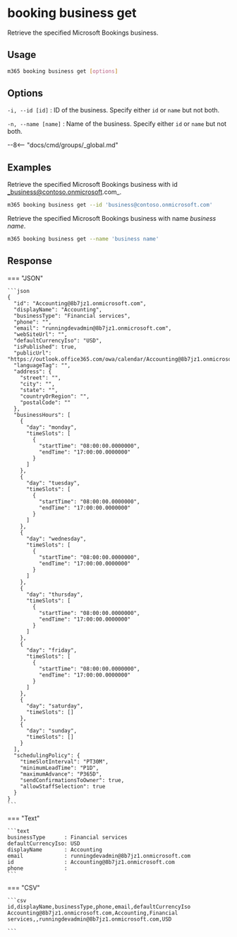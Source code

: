 # booking business get

Retrieve the specified Microsoft Bookings business.

## Usage

```sh
m365 booking business get [options]
```

## Options

`-i, --id [id]`
: ID of the business. Specify either `id` or `name` but not both.

`-n, --name [name]`
: Name of the business. Specify either `id` or `name` but not both.

--8<-- "docs/cmd/groups/_global.md"

## Examples

Retrieve the specified Microsoft Bookings business with id _business@contoso.onmicrosoft.com_.

```sh
m365 booking business get --id 'business@contoso.onmicrosoft.com'
```

Retrieve the specified Microsoft Bookings business with name _business name_.

```sh
m365 booking business get --name 'business name'
```

## Response

=== "JSON"

    ```json
    {
      "id": "Accounting@8b7jz1.onmicrosoft.com",
      "displayName": "Accounting",
      "businessType": "Financial services",
      "phone": "",
      "email": "runningdevadmin@8b7jz1.onmicrosoft.com",
      "webSiteUrl": "",
      "defaultCurrencyIso": "USD",
      "isPublished": true,
      "publicUrl": "https://outlook.office365.com/owa/calendar/Accounting@8b7jz1.onmicrosoft.com/bookings/",
      "languageTag": "",
      "address": {
        "street": "",
        "city": "",
        "state": "",
        "countryOrRegion": "",
        "postalCode": ""
      },
      "businessHours": [
        {
          "day": "monday",
          "timeSlots": [
            {
              "startTime": "08:00:00.0000000",
              "endTime": "17:00:00.0000000"
            }
          ]
        },
        {
          "day": "tuesday",
          "timeSlots": [
            {
              "startTime": "08:00:00.0000000",
              "endTime": "17:00:00.0000000"
            }
          ]
        },
        {
          "day": "wednesday",
          "timeSlots": [
            {
              "startTime": "08:00:00.0000000",
              "endTime": "17:00:00.0000000"
            }
          ]
        },
        {
          "day": "thursday",
          "timeSlots": [
            {
              "startTime": "08:00:00.0000000",
              "endTime": "17:00:00.0000000"
            }
          ]
        },
        {
          "day": "friday",
          "timeSlots": [
            {
              "startTime": "08:00:00.0000000",
              "endTime": "17:00:00.0000000"
            }
          ]
        },
        {
          "day": "saturday",
          "timeSlots": []
        },
        {
          "day": "sunday",
          "timeSlots": []
        }
      ],
      "schedulingPolicy": {
        "timeSlotInterval": "PT30M",
        "minimumLeadTime": "P1D",
        "maximumAdvance": "P365D",
        "sendConfirmationsToOwner": true,
        "allowStaffSelection": true
      }
    }
    ```

=== "Text"

    ```text
    businessType      : Financial services
    defaultCurrencyIso: USD
    displayName       : Accounting
    email             : runningdevadmin@8b7jz1.onmicrosoft.com
    id                : Accounting@8b7jz1.onmicrosoft.com
    phone             :
    ```

=== "CSV"

    ```csv
    id,displayName,businessType,phone,email,defaultCurrencyIso
    Accounting@8b7jz1.onmicrosoft.com,Accounting,Financial services,,runningdevadmin@8b7jz1.onmicrosoft.com,USD

    ```
